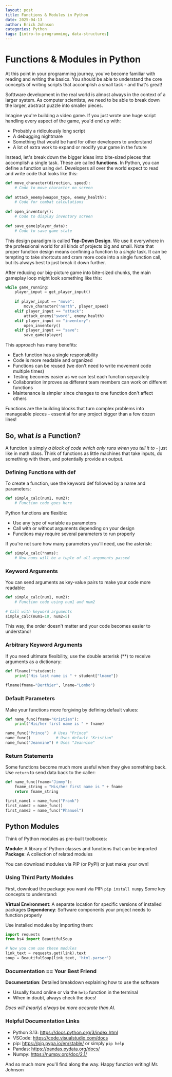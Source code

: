 ```yaml
---
layout: post
title: Functions & Modules in Python
date: 2025-04-13
author: Erick Johnson
categories: Python
tags: [intro-to-programming, data-structures]
---
```


# Functions & Modules in Python

At this point in your programming journey, you've become familiar with reading and writing the basics. You should be able to understand the core concepts of writing scripts that accomplish a small task - and that's great!

Softtware development in the real world is almost always in the context of a larger system. As computer scientists, we need to be able to break down the larger, abstract puzzle into smaller pieces.

Imagine you're building a video game. If you just wrote one huge script handling every aspect of the game, you'd end up with:

 - Probably a ridiculously long script
 - A debugging nightmare
 - Something that would be hard for other developers to understand
 - A lot of extra work to expand or modify your game in the future

Instead, let's break down the bigger ideas into bite-sized pieces that accomplish a single task. These are called **functions**. In Python, you can define a function using `def`. Developers all over the world expect to read and write code that looks like this:

```python
def move_character(direction, speed):
    # Code to move character on screen
    
def attack_enemy(weapon_type, enemy_health):
    # Code for combat calculations
    
def open_inventory():
    # Code to display inventory screen
    
def save_game(player_data):
    # Code to save game state
```

This design paradigm is called **Top-Down Design**. We use it everywhere in the professional world for all kinds of projects big and small. Note that proper function design means confining a function to a *single* task. It can be tempting to take shortcuts and cram more code into a single function call, but its always best to just break it down further. 

After reducing our big-picture game into bite-sized chunks, the main gameplay loop might look something like this:

```python
while game_running:
    player_input = get_player_input()
    
    if player_input == "move":
        move_character("north", player_speed)
    elif player_input == "attack":
        attack_enemy("sword", enemy.health)
    elif player_input == "inventory":
        open_inventory()
    elif player_input == "save":
        save_game(player)
```

This approach has many benefits:

 - Each function has a single responsibility
 - Code is more readable and organized
 - Functions can be reused (we don't need to write movement code multiple times)
 - Testing becomes easier as we can test each function separately
 - Collaboration improves as different team members can work on different functions
 - Maintenance is simpler since changes to one function don't affect others

Functions are the building blocks that turn complex problems into manageable pieces - essential for any project bigger than a few dozen lines!

## So, what *is* a Function?
A function is simply *a block of code which only runs when you tell it to* - just like in math class. Think of functions as little machines that take inputs, do something with them, and potentially provide an output.

### Defining Functions with def
To create a function, use the keyword def followed by a name and parameters:
```python
def simple_calc(num1, num2):
    # Function code goes here
```
Python functions are flexible:

 - Use any type of variable as parameters
 - Call with or without arguments depending on your design
 - Functions may require several parameters to run properly

If you're not sure how many parameters you'll need, use the asterisk:
```python
def simple_calc(*nums):
    # Now nums will be a tuple of all arguments passed
```

### Keyword Arguments
You can send arguments as key-value pairs to make your code more readable:
```python
def simple_calc(num1, num2):
    # Function code using num1 and num2
    
# Call with keyword arguments
simple_calc(num1=10, num2=5)
```

This way, the order doesn't matter and your code becomes easier to understand!

### Arbitrary Keyword Arguments
If you need ultimate flexibility, use the double asterisk (**) to receive arguments as a dictionary:

```python
def flname(**student):
    print("His last name is " + student["lname"])
    
flname(fname="Berthier", lname="Lombo")
```

### Default Parameters
Make your functions more forgiving by defining default values:
```python
def name_func(fname="Kristian"):
    print("His/her first name is " + fname)

name_func("Prince")  # Uses "Prince"
name_func()           # Uses default "Kristian" 
name_func("Jeannine") # Uses "Jeannine"
```

### Return Statements
Some functions become much more useful when they give something back. Use `return` to send data back to the caller:
```python
def name_func(fname="Jimmy"):
    fname_string = "His/her first name is " + fname
    return fname_string

first_name1 = name_func("Frank")
first_name2 = name_func()
first_name3 = name_func("Phanuel")
```

## Python Modules
Think of Python modules as pre-built toolboxes:

**Module**: A library of Python classes and functions that can be imported
**Package**: A collection of related modules

You can download modules via PIP (or PyPI) or just make your own!

### Using Third Party Modules
First, download the package you want via PIP:
`pip install numpy`
Some key concepts to understand:

**Virtual Environment**: A separate location for specific versions of installed packages
**Dependency**: Software components your project needs to function properly

Use installed modules by importing them:
```python
import requests
from bs4 import BeautifulSoup

# Now you can use these modules
link_text = requests.get(link).text
soup = BeautifulSoup(link_text, 'html.parser')
```
### Documentation == Your Best Friend

**Documentation**: Detailed breakdown explaining how to use the software
 - Usually found online or via the `help` function in the terminal
 - When in doubt, always check the docs!

*Docs will (nearly) always be more accurate than AI.*

### Helpful Documentation Links

 - Python 3.13: https://docs.python.org/3/index.html
 - VSCode: https://code.visualstudio.com/docs
 - pip: https://pip.pypa.io/en/stable/ or simply `pip help`
 - Pandas: https://pandas.pydata.org/docs/
 - Numpy: https://numpy.org/doc/2.1/

And so much more you'll find along the way. Happy function writing!
Mr. Johnson
